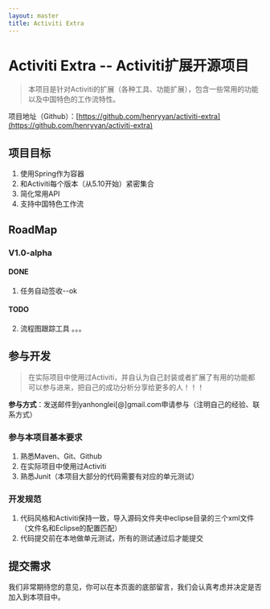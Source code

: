 ```yaml
---
layout: master
title: Activiti Extra
---
```


# Activiti Extra -- Activiti扩展开源项目

> 本项目是针对Activiti的扩展（各种工具、功能扩展），包含一些常用的功能以及中国特色的工作流特性。

项目地址（Github）：[https://github.com/henryyan/activiti-extra](https://github.com/henryyan/activiti-extra)

## 项目目标

1. 使用Spring作为容器
2. 和Activiti每个版本（从5.10开始）紧密集合
3. 简化常用API
4. 支持中国特色工作流

## RoadMap

### V1.0-alpha

#### DONE

1. 任务自动签收--ok

#### TODO

2. 流程图跟踪工具
。。。

## 参与开发

> 在实际项目中使用过Activiti，并自认为自己封装或者扩展了有用的功能都可以参与进来，把自己的成功分析分享给更多的人！！！

**参与方式**：发送邮件到yanhonglei[@]gmail.com申请参与（注明自己的经验、联系方式）

### 参与本项目基本要求

1. 熟悉Maven、Git、Github
2. 在实际项目中使用过Activiti
3. 熟悉Junit（本项目大部分的代码需要有对应的单元测试）

### 开发规范

1. 代码风格和Activiti保持一致，导入源码文件夹中eclipse目录的三个xml文件（文件名和Eclipse的配置匹配）
2. 代码提交前在本地做单元测试，所有的测试通过后才能提交

## 提交需求

我们非常期待您的意见，你可以在本页面的底部留言，我们会认真考虑并决定是否加入到本项目中。